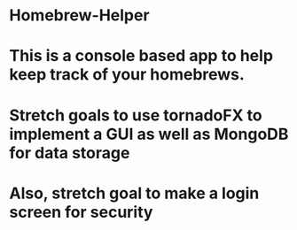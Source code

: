 # Homebrew-Helper
# This is a console based app to help keep track of your homebrews. 
# Stretch goals to use tornadoFX to implement a GUI as well as MongoDB for data storage
# Also, stretch goal to make a login screen for security 
